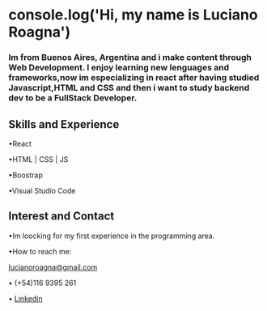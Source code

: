 # console.log('Hi, my name is Luciano Roagna')

### Im from Buenos Aires, Argentina and i make content through Web Development. I enjoy learning new lenguages and frameworks,now im especializing in react after having studied Javascript,HTML and CSS and then i want to study backend dev to be a FullStack Developer.

## Skills and Experience

•React

•HTML | CSS | JS

•Boostrap

•Visual Studio Code


## Interest and Contact

•Im loocking for my first experience in the programming area.

•How to reach me:

lucianoroagna@gmail.com

• (+54)116 9395 261

• [Linkedin](https://www.linkedin.com/in/luciano-roagna-a21110197/)




